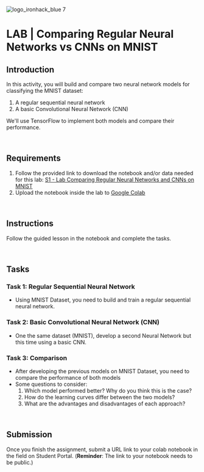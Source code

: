 ![logo_ironhack_blue 7](https://user-images.githubusercontent.com/23629340/40541063-a07a0a8a-601a-11e8-91b5-2f13e4e6b441.png)

# LAB | Comparing Regular Neural Networks vs CNNs on MNIST 


## Introduction

In this activity, you will build and compare two neural network models for classifying the MNIST dataset:
1. A regular sequential neural network
2. A basic Convolutional Neural Network (CNN)

We'll use TensorFlow to implement both models and compare their performance.


<br>

## Requirements

1. Follow the provided link to download the notebook and/or data needed for this lab: [S1 - Lab Comparing Regular Neural Networks and CNNs on MNIST](https://drive.google.com/file/d/1tUHs0U7Xfd7JSHyY3H6om7_YToJIqZJ4/view?usp=sharing)
2. Upload the notebook inside the lab to [Google Colab](https://colab.research.google.com/)

<br>

## Instructions

Follow the guided lesson in the notebook and complete the tasks.

<br>

## Tasks

### Task 1: Regular Sequential Neural Network

- Using MNIST Dataset, you need to build and train a regular sequential neural network.

### Task 2: Basic Convolutional Neural Network (CNN)

- One the same dataset (MNIST), develop a second Neural Network but this time using a basic CNN.

### Task 3: Comparison
- After developing the previous models on MNIST Dataset, you need to compare the performance of both models
- Some questions to consider:
  1. Which model performed better? Why do you think this is the case?
  2. How do the learning curves differ between the two models?
  3. What are the advantages and disadvantages of each approach?

<br>

## Submission

Once you finish the assignment, submit a URL link to your colab notebook in the field on Student Portal. (**Reminder**: The link to your notebook needs to be public.)

<!-- ## Tasks

### Task 1.

Using the confusion matrix calculate and explain metrics like accuracy, precision, recall, and F1-score
